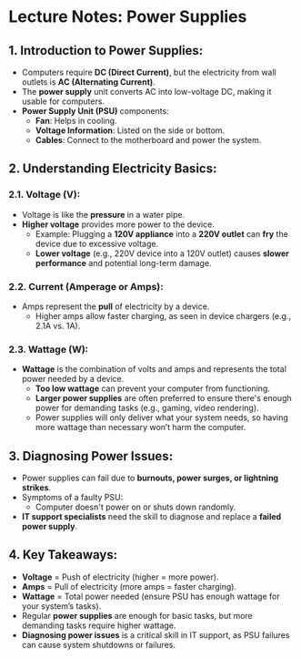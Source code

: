 # Lecture Notes: Power Supplies

## **1. Introduction to Power Supplies:**
- Computers require **DC (Direct Current)**, but the electricity from wall outlets is **AC (Alternating Current)**.
- The **power supply** unit converts AC into low-voltage DC, making it usable for computers.
- **Power Supply Unit (PSU)** components:
  - **Fan**: Helps in cooling.
  - **Voltage Information**: Listed on the side or bottom.
  - **Cables**: Connect to the motherboard and power the system.


## **2. Understanding Electricity Basics:**

### **2.1. Voltage (V):**
- Voltage is like the **pressure** in a water pipe.
- **Higher voltage** provides more power to the device.
  - Example: Plugging a **120V appliance** into a **220V outlet** can **fry** the device due to excessive voltage.
  - **Lower voltage** (e.g., 220V device into a 120V outlet) causes **slower performance** and potential long-term damage.

### **2.2. Current (Amperage or Amps):**
- Amps represent the **pull** of electricity by a device.
  - Higher amps allow faster charging, as seen in device chargers (e.g., 2.1A vs. 1A).
  
### **2.3. Wattage (W):**
- **Wattage** is the combination of volts and amps and represents the total power needed by a device.
  - **Too low wattage** can prevent your computer from functioning.
  - **Larger power supplies** are often preferred to ensure there's enough power for demanding tasks (e.g., gaming, video rendering).
  - Power supplies will only deliver what your system needs, so having more wattage than necessary won’t harm the computer.


## **3. Diagnosing Power Issues:**
- Power supplies can fail due to **burnouts, power surges, or lightning strikes**.
- Symptoms of a faulty PSU:
  - Computer doesn't power on or shuts down randomly.
- **IT support specialists** need the skill to diagnose and replace a **failed power supply**.


## **4. Key Takeaways:**
- **Voltage** = Push of electricity (higher = more power).
- **Amps** = Pull of electricity (more amps = faster charging).
- **Wattage** = Total power needed (ensure PSU has enough wattage for your system’s tasks).
- Regular **power supplies** are enough for basic tasks, but more demanding tasks require higher wattage.
- **Diagnosing power issues** is a critical skill in IT support, as PSU failures can cause system shutdowns or failures.
